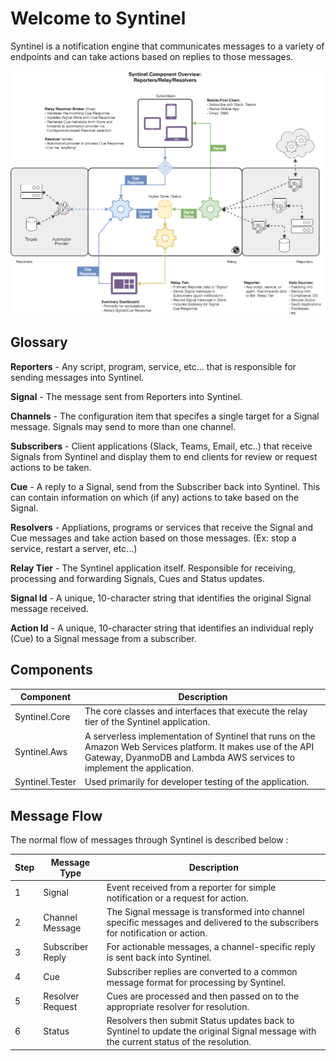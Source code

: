 # Welcome to Syntinel

Syntinel is a notification engine that communicates messages to a variety of endpoints and can take actions based on replies to those messages.

![Architecture Components](./images/Architecture-Components.png)

## Glossary

**Reporters** - Any script, program, service, etc...  that is responsible for sending messages into Syntinel.

**Signal** - The message sent from Reporters into Syntinel.

**Channels** - The configuration item that specifes a single target for a Signal message.  Signals may send to more than one channel.

**Subscribers** - Client applications (Slack, Teams, Email, etc..) that receive Signals from Syntinel and display them to end clients for review or request actions to be taken.

**Cue** - A reply to a Signal, send from the Subscriber back into Syntinel.  This can contain information on which (if any) actions to take based on the Signal.

**Resolvers** - Appliations, programs or services that receive the Signal and Cue messages and take action based on those messages. (Ex: stop a service, restart a server, etc...)

**Relay Tier** - The Syntinel application itself.  Responsible for receiving, processing and forwarding Signals, Cues and Status updates.

**Signal Id** - A unique, 10-character string that identifies the original Signal message received.

**Action Id** - A unique, 10-character string that identifies an individual reply (Cue) to a Signal message from a subscriber.

## Components

| Component | Description |
| --------- | ----------- |
| Syntinel.Core | The core classes and interfaces that execute the relay tier of the Syntinel application. |
| Syntinel.Aws | A serverless implementation of Syntinel that runs on the Amazon Web Services platform.  It makes use of the API Gateway, DyanmoDB and Lambda AWS services to implement the application. |
| Syntinel.Tester | Used primarily for developer testing of the application. |


## Message Flow

The normal flow of messages through Syntinel is described below : 

| Step | Message Type | Description 
| ---- | ------------ | ----------- 
| 1 | Signal | Event received from a reporter for simple notification or a request for action. 
| 2 | Channel Message | The Signal message is transformed into channel specific messages and delivered to the subscribers for notification or action. 
| 3 | Subscriber Reply | For actionable messages, a channel-specific reply is sent back into Syntinel.
| 4 | Cue | Subscriber replies are converted to a common message format for processing by Syntinel.
| 5 | Resolver Request | Cues are processed and then passed on to the appropriate resolver for resolution.
| 6 | Status | Resolvers then submit Status updates back to Syntinel to update the original Signal message with the current status of the resolution.

